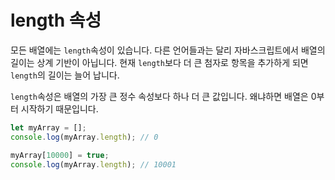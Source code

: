 # length 속성

모든 배열에는 `length`속성이 있습니다. 다른 언어들과는 달리 자바스크립트에서 배열의 길이는 상계 기반이 아닙니다. 현재 `length`보다 더 큰 첨자로 항목을 추가하게 되면 `length`의 길이는 늘어 납니다.

`length`속성은 배열의 가장 큰 정수 속성보다 하나 더 큰 값입니다. 왜냐하면 배열은 0부터 시작하기 때문입니다.

```js
let myArray = [];
console.log(myArray.length); // 0

myArray[10000] = true;
console.log(myArray.length); // 10001
```
